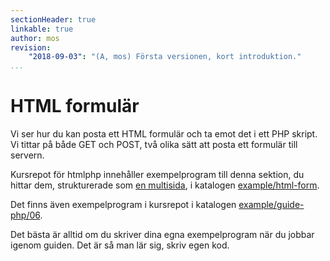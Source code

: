 ```yaml
---
sectionHeader: true
linkable: true
author: mos
revision:
    "2018-09-03": "(A, mos) Första versionen, kort introduktion."
...
```

HTML formulär
=======================

Vi ser hur du kan posta ett HTML formulär och ta emot det i ett PHP skript. Vi tittar på både GET och POST, två olika sätt att posta ett formulär till servern.

Kursrepot för htmlphp innehåller exempelprogram till denna sektion, du hittar dem, strukturerade som [en multisida](kunskap/bygg-en-multisida-med-php-v2), i katalogen [example/html-form](https://github.com/dbwebb-se/htmlphp/tree/master/example/html-form).

Det finns även exempelprogram i kursrepot i katalogen [example/guide-php/06](https://github.com/dbwebb-se/htmlphp/tree/master/example/guide-php/06).

Det bästa är alltid om du skriver dina egna exempelprogram när du jobbar igenom guiden. Det är så man lär sig, skriv egen kod.
